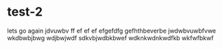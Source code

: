 # test-2
lets go again
jdvuwbv 
 ff ef ef ef efgefdfg
  gefhthbeverbe
  jwdwbvuwbfvwe
  wkdbwbjbwg
  wdjbwjwdf
  sdkvbjwdbkbwef
  wdknkwdnkwdfkb
  wkfwfbkwf
  
